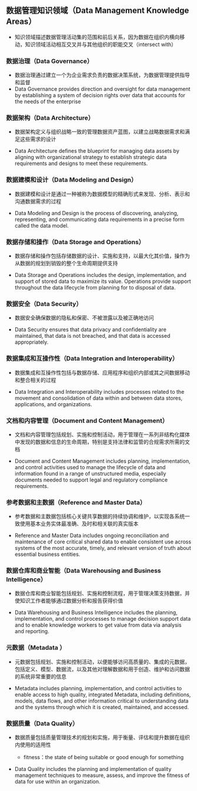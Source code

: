## 数据管理知识领域（Data Management Knowledge Areas）

- 知识领域描述数据管理活动集的范围和前后关系，因为数据在组织内横向移动，知识领域活动相互交叉并与其他组织的职能交叉（intersect with）

### 数据治理（Data Governance）

- 数据治理通过建立一个为企业需求负责的数据决策系统，为数据管理提供指导和监督
- Data Governance provides direction and oversight for data management by establishing a system of decision rights over data that accounts for the needs of the enterprise

### 数据架构（Data Architecture）

- 数据架构定义与组织战略一致的管理数据资产蓝图，以建立战略数据需求和满足这些需求的设计

- Data Architecture defines the blueprint for managing data assets by aligning with organizational strategy to establish strategic data requirements and designs to meet these requirements.

### 数据建模和设计（Data Modeling and Design）

- 数据建模和设计是通过一种被称为数据模型的精确形式来发现、分析、表示和沟通数据需求的过程

- Data Modeling and Design is the process of discovering, analyzing, representing, and communicating data requirements in a precise form called the data model.

### 数据存储和操作（Data Storage and Operations）

- 数据存储和操作包括存储数据的设计、实施和支持，以最大化其价值，操作为从数据的规划到销毁的整个生命周期提供支持

- Data Storage and Operations includes the design, implementation, and support of stored data to maximize its value. Operations provide support throughout the data lifecycle from planning for to disposal of data.

### 数据安全（Data Security）

- 数据安全确保数据的隐私和保密、不被泄露以及被正确地访问

- Data Security ensures that data privacy and confidentiality are maintained, that data is not breached, and that data is accessed appropriately.

### 数据集成和互操作性（Data Integration and Interoperability）

- 数据集成和互操作性包括与数据存储、应用程序和组织内部或其之间数据移动和整合相关的过程

- Data Integration and Interoperability includes processes related to the movement and consolidation of data within and between data stores, applications, and organizations.

### 文档和内容管理（Document and Content Management）

- 文档和内容管理包括规划、实施和控制活动，用于管理在一系列非结构化媒体中发现的数据和信息的生命周期，特别是支持法律和监管的合规需求所需的文档

- Document and Content Management includes planning, implementation, and control activities used to manage the lifecycle of data and information found in a range of unstructured media, especially documents needed to support legal and regulatory compliance requirements.

### 参考数据和主数据（Reference and Master Data）

- 参考数据和主数据包括核心关键共享数据的持续协调和维护，以实现各系统一致使用基本业务实体最准确、及时和相关联的真实版本

- Reference and Master Data includes ongoing reconciliation and maintenance of core critical shared data to enable consistent use across systems of the most accurate, timely, and relevant version of truth about essential business entities.

### 数据仓库和商业智能（Data Warehousing and Business Intelligence）

- 数据仓库和商业智能包括规划、实施和控制流程，用于管理决策支持数据，并使知识工作者能够通过数据分析和报告获得价值

- Data Warehousing and Business Intelligence includes the planning, implementation, and control processes to manage decision support data and to enable knowledge workers to get value from data via analysis and reporting.

### 元数据（Metadata ）

- 元数据包括规划、实施和控制活动，以便能够访问高质量的、集成的元数据，包括定义、模型、数据流，以及其他对理解数据和用于创造、维护和访问数据的系统非常重要的信息

- Metadata includes planning, implementation, and control activities to enable access to high quality, integrated Metadata, including definitions, models, data flows, and other information critical to understanding data and the systems through which it is created, maintained, and accessed.

### 数据质量（Data Quality）

- 数据质量包括质量管理技术的规划和实施，用于衡量、评估和提升数据在组织内使用的适用性
  - fitness：the state of being suitable or good enough for something

- Data Quality includes the planning and implementation of quality management techniques to measure, assess, and improve the fitness of data for use within an organization.